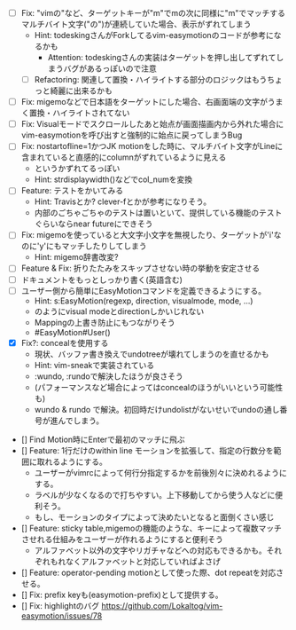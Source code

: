 - [ ] Fix: "vimの"など、ターゲットキーが"m"でmの次に同様に"m"でマッチするマルチバイト文字("の")が連続していた場合、表示がずれてしまう
    - Hint: todeskingさんがForkしてるvim-easymotionのコードが参考になるかも
        - Attention: todeskingさんの実装はターゲットを押し出してずれてしまうバグがあるっぽいので注意
    - [ ] Refactoring: 関連して置換・ハイライトする部分のロジックはもうちょっと綺麗に出来るかも
- [ ] Fix: migemoなどで日本語をターゲットにした場合、右画面端の文字がうまく置換・ハイライトされてない
- [ ] Fix: Visualモードでスクロールしたあと始点が画面描画内から外れた場合にvim-easymotionを呼び出すと強制的に始点に戻ってしまうBug
- [ ] Fix: nostartofline=1かつJK motionをした時に、マルチバイト文字がLineに含まれていると直感的にcolumnがずれているように見える
    - というかずれてるっぽい
    - Hint: strdisplaywidth()などでcol_numを変換
- [ ] Feature: テストをかいてみる
    - Hint: Travisとか? clever-fとかが参考になりそう。
    - 内部のごちゃごちゃのテストは置いといて、提供している機能のテストぐらいならnear futureにできそう
- [ ] Fix: migemoを使っていると大文字小文字を無視したり、ターゲットが'i'なのに'y'にもマッチしたりしてしまう
    - Hint: migemo辞書改変?
- [ ] Feature & Fix: 折りたたみをスキップさせない時の挙動を安定させる
- [ ] ドキュメントをもっとしっかり書く(英語含む)
- [ ] ユーザー側から簡単にEasyMotionコマンドを定義できるようにする。
    - Hint: s:EasyMotion(regexp, direction, visualmode, mode, ...)
    - のようにvisual modeとdirectionしかいじれない
    - Mappingの上書き防止にもつながりそう
    - #EasyMotion#User()
- [x] Fix?: concealを使用する
    - 現状、バッファ書き換えでundotreeが壊れてしまうのを直せるかも
    - Hint: vim-sneakで実装されている
    - :wundo, :rundoで解決したほうが良さそう
    - (パフォーマンスなど場合によってはconcealのほうがいいという可能性も)
    - wundo & rundo で解決。初回時だけundolistがないせいでundoの通し番号が進んでしまう。
- [] Find Motion時にEnterで最初のマッチに飛ぶ
- [] Feature: 1行だけのwithin line モーションを拡張して、指定の行数分を範囲に取れるようにする。
    - ユーザーがvimrcによって何行分指定するかを前後別々に決めれるようにする。
    - ラベルが少なくなるので打ちやすい。上下移動してから使う人などに便利そう。
    - もし、モーションのタイプによって決めたいとなると面倒くさい感じ
- [] Feature: sticky table,migemoの機能のような、キーによって複数マッチさせれる仕組みをユーザーが作れるようにすると便利そう
    - アルファベット以外の文字やリガチャなどへの対応もできるかも。それぞれもれなくアルファベットと対応していればよさげ
- [] Feature: operator-pending motionとして使った際、dot repeatを対応させる。
- [] Fix: prefix keyも<Plug>(easymotion-prefix)として提供する。
- [] Fix: highlightのバグ https://github.com/Lokaltog/vim-easymotion/issues/78
